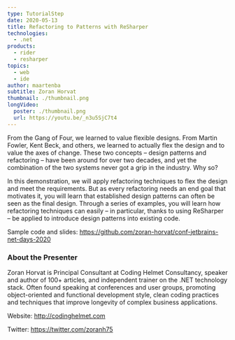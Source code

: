 ```yaml
---
type: TutorialStep
date: 2020-05-13
title: Refactoring to Patterns with ReSharper
technologies:
  - .net
products:
  - rider
  - resharper
topics:
  - web
  - ide
author: maartenba
subtitle: Zoran Horvat
thumbnail: ./thumbnail.png
longVideo:
  poster: ./thumbnail.png
  url: https://youtu.be/_n3u5SjC7t4
---
```


From the Gang of Four, we learned to value flexible designs. From Martin Fowler, Kent Beck, and others, we learned to actually flex the design and to value the axes of change. These two concepts – design patterns and refactoring – have been around for over two decades, and yet the combination of the two systems never got a grip in the industry. Why so?

In this demonstration, we will apply refactoring techniques to flex the design and meet the requirements. But as every refactoring needs an end goal that motivates it, you will learn that established design patterns can often be seen as the final design. Through a series of examples, you will learn how refactoring techniques can easily – in particular, thanks to using ReSharper – be applied to introduce design patterns into existing code.

Sample code and slides: https://github.com/zoran-horvat/conf-jetbrains-net-days-2020

### About the Presenter

Zoran Horvat is Principal Consultant at Coding Helmet Consultancy, speaker and author of 100+ articles, and independent trainer on the .NET technology stack. Often found speaking at conferences and user groups, promoting object-oriented and functional development style, clean coding practices and techniques that improve longevity of complex business applications.

Website: http://codinghelmet.com

Twitter: https://twitter.com/zoranh75